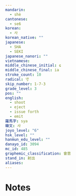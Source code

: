 ```yaml
---
mandarin:
  - shè
cantonese:
  - se6
korean:
  - 사
korean_native: ""
japanese:
  - SHA
  - SEKI
japanese_nanori: ""
vietnamese:
middle_chinese_initial: ɕ
middle_chinese_final: ia
stroke_count: 10
radical: 寸
skip_number: 1-7-3
grade_level: 3
pos: ""
english:
  - shoot
  - eject
  - issue forth
  - emit
羅馬字: sya
韓文: 샤
joyo_level: "6"
hsk_level: ""
hanmun_edu_level: ""
danayo_id: 3094
mc_id: 485
graphemic_classification: 會意
stand_in: 射出
aliases:
---
```


# Notes
